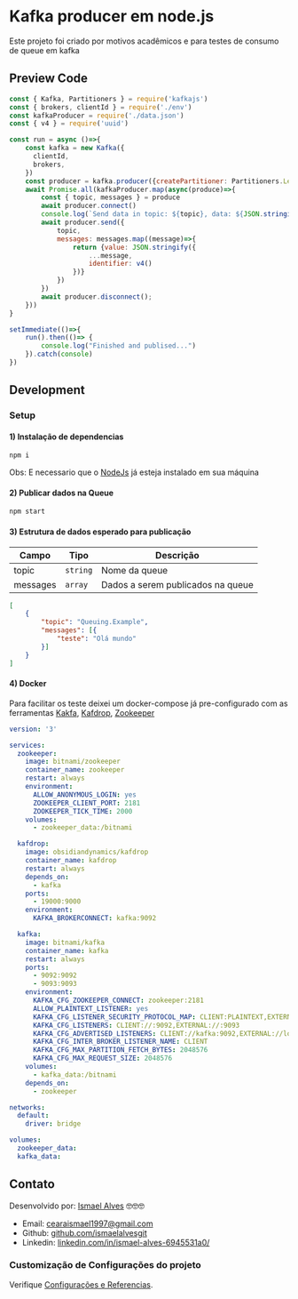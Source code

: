 # Kafka producer em node.js
Este projeto foi criado por motivos acadêmicos e para testes de consumo de queue em kafka

## Preview Code
```js
const { Kafka, Partitioners } = require('kafkajs')
const { brokers, clientId } = require('./env')
const kafkaProducer = require('./data.json')
const { v4 } = require('uuid')

const run = async ()=>{
    const kafka = new Kafka({
      clientId,
      brokers,
    })
    const producer = kafka.producer({createPartitioner: Partitioners.LegacyPartitioner})
    await Promise.all(kafkaProducer.map(async(produce)=>{
        const { topic, messages } = produce
        await producer.connect()
        console.log(`Send data in topic: ${topic}, data: ${JSON.stringify(messages)}`)
        await producer.send({
            topic,
            messages: messages.map((message)=>{
                return {value: JSON.stringify({
                    ...message,
                    identifier: v4()
                })}
            }) 
        })
        await producer.disconnect();
    }))
}

setImmediate(()=>{
    run().then(()=> {
        console.log("Finished and publised...")
    }).catch(console)
})
```

## Development

### Setup

#### 1) Instalação de dependencias
``` sh
npm i 
```
Obs: E necessario que o [NodeJs](https://nodejs.org/en/) já esteja instalado em sua máquina

#### 2) Publicar dados na Queue
``` sh
npm start
```

#### 3) Estrutura de dados esperado para publicação
Campo    |   Tipo   | Descrição
---------|----------|------------------
topic    | `string` | Nome da queue
messages | `array`  | Dados a serem publicados na queue

```json
[
    {
        "topic": "Queuing.Example",
        "messages": [{
            "teste": "Olá mundo"
        }]
    }
]
```
#### 4) Docker
Para facilitar os teste deixei um docker-compose já pre-configurado com as ferramentas [Kakfa](https://hub.docker.com/r/bitnami/kafka), 
[Kafdrop](https://hub.docker.com/r/obsidiandynamics/kafdrop), [Zookeeper](https://hub.docker.com/r/bitnami/zookeeper)
```yml
version: '3'

services:
  zookeeper:
    image: bitnami/zookeeper
    container_name: zookeeper
    restart: always
    environment:
      ALLOW_ANONYMOUS_LOGIN: yes
      ZOOKEEPER_CLIENT_PORT: 2181
      ZOOKEEPER_TICK_TIME: 2000
    volumes:
      - zookeeper_data:/bitnami

  kafdrop:
    image: obsidiandynamics/kafdrop
    container_name: kafdrop
    restart: always
    depends_on:
      - kafka
    ports:
      - 19000:9000
    environment:
      KAFKA_BROKERCONNECT: kafka:9092

  kafka:
    image: bitnami/kafka
    container_name: kafka
    restart: always
    ports:
      - 9092:9092
      - 9093:9093
    environment:
      KAFKA_CFG_ZOOKEEPER_CONNECT: zookeeper:2181
      ALLOW_PLAINTEXT_LISTENER: yes
      KAFKA_CFG_LISTENER_SECURITY_PROTOCOL_MAP: CLIENT:PLAINTEXT,EXTERNAL:PLAINTEXT
      KAFKA_CFG_LISTENERS: CLIENT://:9092,EXTERNAL://:9093
      KAFKA_CFG_ADVERTISED_LISTENERS: CLIENT://kafka:9092,EXTERNAL://localhost:9093
      KAFKA_CFG_INTER_BROKER_LISTENER_NAME: CLIENT
      KAFKA_CFG_MAX_PARTITION_FETCH_BYTES: 2048576
      KAFKA_CFG_MAX_REQUEST_SIZE: 2048576
    volumes:
      - kafka_data:/bitnami
    depends_on:
      - zookeeper

networks:
  default:
    driver: bridge

volumes:
  zookeeper_data:
  kafka_data:
```

## Contato
Desenvolvido por: [Ismael Alves](https://github.com/ismaelalvesgit) 🤓🤓🤓

* Email: [cearaismael1997@gmail.com](mailto:cearaismael1997@gmail.com) 
* Github: [github.com/ismaelalvesgit](https://github.com/ismaelalvesgit)
* Linkedin: [linkedin.com/in/ismael-alves-6945531a0/](https://www.linkedin.com/in/ismael-alves-6945531a0/)

### Customização de Configurações do projeto
Verifique [Configurações e Referencias](https://expressjs.com/pt-br/).
